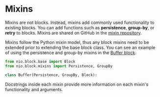 # Mixins

Mixins are not blocks. Instead, mixins add commonly used functionality to existing blocks. You can add functions such as **persistence**, **group-by**, or **retry** to blocks. Mixins are shared on GitHub in the [mixin repository](https://github.com/nioinnovation/nio/tree/master/nio/block/mixins).

Mixins follow the Python mixin model, thus any block mixins need to be extended prior to extending the base block class. You can see an example of using the persistence and group-by mixins in the [Buffer block](https://github.com/nio-blocks/buffer).
```py
from nio.block.base import Block
from nio.block.mixins import Persistence, GroupBy

class Buffer(Persistence, GroupBy, Block):

```

Docstrings inside each mixin provide more information on each mixin's functionality and arguments.
